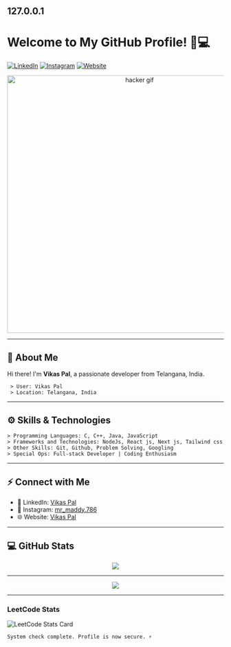 ## 127.0.0.1
# Welcome to My GitHub Profile! 👾💻

[![LinkedIn](https://img.shields.io/badge/LinkedIn-Connect-blue?style=flat-square&logo=linkedin)](https://www.linkedin.com/in/vikas-pal-b91067254/)
[![Instagram](https://img.shields.io/badge/Instagram-E4405F?style=flat-square&logo=instagram&logoColor=white)](https://www.instagram.com/mr_maddy.786/)
[![Website](https://img.shields.io/badge/Website-Visit-green?style=flat-square&logo=wordpress)](https://vikas83.netlify.app/)

<div align="center">
  <img src="https://media.giphy.com/media/YQitE4YNQNahy/giphy.gif" alt="hacker gif" width="600"/>
</div>


---

## 👤 About Me

Hi there! I'm **Vikas Pal**, a passionate developer from Telangana, India.

```plaintext
 > User: Vikas Pal
 > Location: Telangana, India
```

---

## ⚙️ Skills & Technologies

```plaintext
> Programming Languages: C, C++, Java, JavaScript
> Frameworks and Technologies: NodeJs, React js, Next js, Tailwind css
> Other Skills: Git, Github, Problem Solving, Googling
> Special Ops: Full-stack Developer | Coding Enthusiasm
```

---

## ⚡ Connect with Me

- 💼 LinkedIn: [Vikas Pal](https://www.linkedin.com/in/vikas-pal-b91067254/)
- 📸 Instagram: [mr_maddy.786](https://www.instagram.com/mr_maddy.786/)
- 🌐 Website: [Vikas Pal](https://vikas83.netlify.app/)

---

## 💻 GitHub Stats

<div align="center">
  <img src="https://github-readme-stats.vercel.app/api?username=vikas83pal&show_icons=true&theme=vue&hide_border=true&count_private=true&bg_color=101013&title_color=00DCA8&text_color=FFFFFF" />
</div>

---



<div align="center">
  <img src="https://komarev.com/ghpvc/?username=vikas83pal&&style=flat-square" />
</div>

---

### LeetCode Stats
![LeetCode Stats Card](https://leetcode-stats-card.vercel.app/api?username=u/vikas83pal)



```plaintext
System check complete. Profile is now secure. ⚡
```
